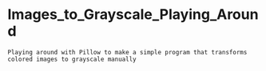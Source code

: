 # Images_to_Grayscale_Playing_Around
```Playing around with Pillow to make a simple program that transforms colored images to grayscale manually```
